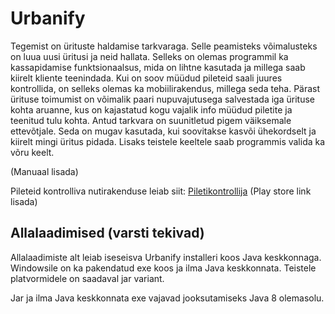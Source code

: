 Urbanify
=============
Tegemist on ürituste haldamise tarkvaraga. Selle peamisteks võimalusteks on luua uusi üritusi ja neid
hallata. Selleks on olemas programmil ka kassapidamise funktsionaalsus, mida on lihtne kasutada ja millega
saab kiirelt kliente teenindada. Kui on soov müüdud pileteid saali juures kontrollida, on selleks
olemas ka mobiilirakendus, millega seda teha. Pärast ürituse toimumist on võimalik paari nupuvajutusega
salvestada iga ürituse kohta aruanne, kus on kajastatud kogu vajalik info müüdud piletite ja teenitud 
tulu kohta. Antud tarkvara on suunitletud pigem väiksemale ettevõtjale. Seda on mugav kasutada, kui soovitakse
kasvõi ühekordselt ja kiirelt mingi üritus pidada. Lisaks teistele keeltele saab programmis valida ka võru keelt.

(Manuaal lisada)

Pileteid kontrolliva nutirakenduse leiab siit: [Piletikontrollija](https://bitbucket.org/urban-team/piletikontrollija)
(Play store link lisada)

Allalaadimised (varsti tekivad)
--------------

Allalaadimiste alt leiab iseseisva Urbanify installeri koos Java keskkonnaga.
Windowsile on ka pakendatud exe koos ja ilma Java keskkonnata.
Teistele platvormidele on saadaval jar variant.

Jar ja ilma Java keskkonnata exe vajavad jooksutamiseks Java 8 olemasolu.